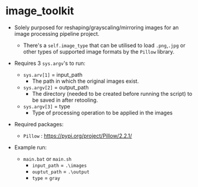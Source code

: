 # image_toolkit
- Solely purposed for reshaping/grayscaling/mirroring images for an image processing pipeline project.
    - There's a `self.image_type` that can be utilised to load `.png`,`.jpg` or other types of supported image formats by the `Pillow` library.

- Requires 3 `sys.argv`'s to run:
    - `sys.arv[1]` = input_path
        - The path in which the original images exist.
    - `sys.argv[2]` = output_path
        - The directory (needed to be created before running the script) to be saved in after retooling.
    - `sys.argv[3]` = type
        - Type of processing operation to be applied in the images

- Required packages:
    - `Pillow` : https://pypi.org/project/Pillow/2.2.1/
    
- Example run:
    - `main.bat` or `main.sh`
        - `input_path` = `.\images`
        - `ouptut_path` = `.\output`
        - `type` = `gray`
